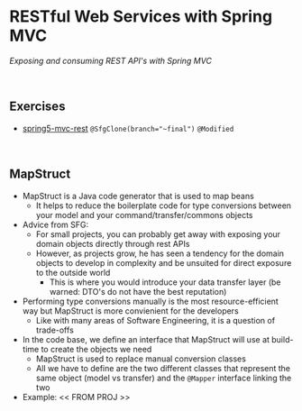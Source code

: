 # RESTful Web Services with Spring MVC
*Exposing and consuming REST API's with Spring MVC*

<br>

## Exercises
* [spring5-mvc-rest](./exercises/spring5-mvc-rest) `@SfgClone(branch="~final")` `@Modified`

<br>

## MapStruct
* MapStruct is a Java code generator that is used to map beans
    * It helps to reduce the boilerplate code for type conversions between your model and your command/transfer/commons objects
* Advice from SFG:
    * For small projects, you can probably get away with exposing your domain objects directly through rest APIs
    * However, as projects grow, he has seen a tendency for the domain objects to develop in complexity and be unsuited for direct exposure to the outside world
        * This is where you would introduce your data transfer layer (be warned: DTO's do not have the best reputation)
* Performing type conversions manually is the most resource-efficient way but MapStruct is more convienient for the developers
    * Like with many areas of Software Engineering, it is a question of trade-offs
* In the code base, we define an interface that MapStruct will use at build-time to create the objects we need
    * MapStruct is used to replace manual conversion classes
    * All we have to define are the two different classes that represent the same object (model vs transfer) and the `@Mapper` interface linking the two
* Example: << FROM PROJ >>
